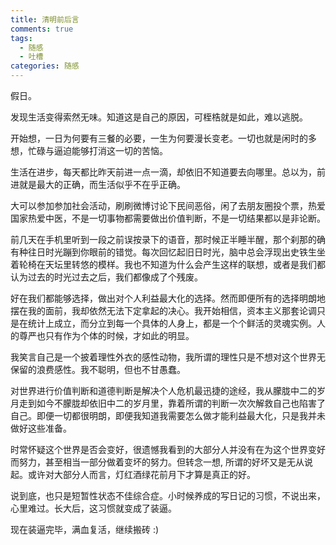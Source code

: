 ```yaml
---
title: 清明前后言
comments: true
tags:
  - 随感
  - 吐槽
categories: 随感
---
```


假日。

发现生活变得索然无味。知道这是自己的原因，可桎梏就是如此，难以逃脱。

开始想，一日为何要有三餐的必要，一生为何要漫长变老。一切也就是闲时的多想，忙碌与逼迫能够打消这一切的苦恼。

<!-- more -->

生活在进步，每天都比昨天前进一点一滴，却依旧不知道要去向哪里。总以为，前进就是最大的正确，而生活似乎不在乎正确。

大可以参加参加社会活动，刷刷微博讨论下民间恶俗，闲了去朋友圈投个票，热爱国家热爱中医，不是一切事物都需要做出价值判断，不是一切结果都以是非论断。

前几天在手机里听到一段之前误按录下的语音，那时候正半睡半醒，那个刹那的确有种往日时光蹦到你眼前的错觉。每次回忆起旧日时光，脑中总会浮现出史铁生坐着轮椅在天坛里转悠的模样。我也不知道为什么会产生这样的联想，或者是我们都认为过去的时光过去之后，我们都像成了个残废。

好在我们都能够选择，做出对个人利益最大化的选择。然而即便所有的选择明朗地摆在我的面前，我却依然无法下定拿起的决心。我开始相信，资本主义那套论调只是在统计上成立，而分立到每一个具体的人身上，都是一个个鲜活的灵魂实例。人的尊严也只有作为个体的时候，才如此的明显。

我笑言自己是一个披着理性外衣的感性动物，我所谓的理性只是不想对这个世界无保留的浪费感性。我不聪明，但也不甘愚蠢。

对世界进行价值判断和道德判断是解决个人危机最迅捷的途经，我从朦胧中二的岁月走到如今不朦胧却依旧中二的岁月里，靠着所谓的判断一次次解救自己也陷害了自己。即便一切都很明朗，即便我知道我需要怎么做才能利益最大化，只是我并未做好这些准备。

时常怀疑这个世界是否会变好，很遗憾我看到的大部分人并没有在为这个世界变好而努力，甚至相当一部分做着变坏的努力。但转念一想,  所谓的好坏又是无从说起。或许对大部分人而言，灯红酒绿花前月下才算是真正的好。

说到底，也只是短暂性状态不佳综合症。小时候养成的写日记的习惯，不说出来，心里难过。长大后，这习惯就变成了装逼。

现在装逼完毕，满血复活，继续搬砖  :)   
